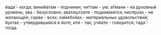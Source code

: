 йада̄ - когда; винийатам - подчинен; читтам - ум; а̄тмани - на духовный уровень; эва - безусловно; аватишт̣хате - поднимается; ниспр̣хах̣ - не желающий; сарва - всех; ка̄мебхйах̣ - материальных удовольствий; йуктах̣ - утвердившийся в йоге; ити - так; учйате - говорится; тада̄ - тогда.